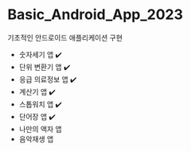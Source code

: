 # Basic_Android_App_2023
기초적인 안드로이드 애플리케이션 구현
- 숫자세기 앱 ✔️
- 단위 변환기 앱 ✔️
- 응급 의료정보 앱 ✔️
- 계산기 앱 ✔️
- 스톱워치 앱 ✔️
- 단어장 앱 ✔️
- 나만의 액자 앱
- 음악재생 앱